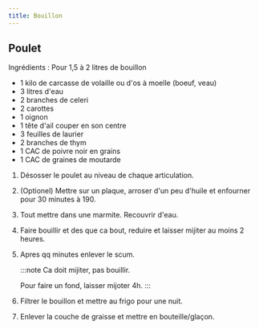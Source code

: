 ```yaml
---
title: Bouillon
---
```


## Poulet

Ingrédients : Pour 1,5 à 2 litres de bouillon

- 1 kilo de carcasse de volaille ou d'os à moelle (boeuf, veau)
- 3 litres d'eau
- 2 branches de celeri
- 2 carottes
- 1 oignon
- 1 tête d'ail couper en son centre
- 3 feuilles de laurier
- 2 branches de thym
- 1 CAC de poivre noir en grains
- 1 CAC de graines de moutarde

1. Désosser le poulet au niveau de chaque articulation.
1. (Optionel) Mettre sur un plaque, arroser d'un peu d'huile et enfourner pour 30 minutes à 190.
1. Tout mettre dans une marmite. Recouvrir d'eau.
1. Faire bouillir et des que ca bout, reduire et laisser mijiter au moins 2 heures.
1. Apres qq minutes enlever le scum.

   :::note
   Ca doit mijiter, pas bouillir.

   Pour faire un fond, laisser mijoter 4h.
   :::

1. Filtrer le bouillon et mettre au frigo pour une nuit.
1. Enlever la couche de graisse et mettre en bouteille/glaçon.
